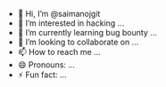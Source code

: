 - 👋 Hi, I’m @saimanojgit
- 👀 I’m interested in hacking ...
- 🌱 I’m currently learning bug bounty ...
- 💞️ I’m looking to collaborate on ...
- 📫 How to reach me ...
- 😄 Pronouns: ...
- ⚡ Fun fact: ...

<!---
saimanojgit/saimanojgit is a ✨ special ✨ repository because its `README.md` (this file) appears on your GitHub profile.
You can click the Preview link to take a look at your changes.
--->
